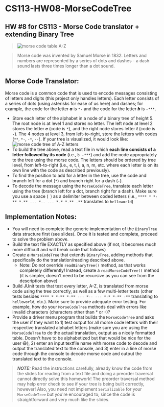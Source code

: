 # CS113-HW08-MorseCodeTree
## HW #8 for CS113 - Morse Code translator + extending Binary Tree

>![morse code table A-Z](http://cache3.asset-cache.net/xt/501817992.jpg?v=1&g=fs1|0|SKP232|17|992&s=1&b=Njkz)

> Morse code was invented by Samuel Morse in 1832. Letters and numbers are represented by a series of dots and dashes - a dash sound lasts three times longer than a dot sound.


## Morse Code Translator:
Morse code is a common code that is used to encode messages consisting of letters and digits (this project only handles letters).  Each letter consists of a series of dots (using asterisks for ease of us here) and dashes; for example, the code for the letter ***a*** is `*-` and the code for the letter ***b*** is `-***`.

 - Store each letter of the alphabet in a node of a binary tree of height 5.  The root node is at level 1 and stores no letter. The left node at level 2 stores the letter ***e*** (code is `*`), and the right node stores letter ***t*** (code is `-`).  The 4 nodes at level 3, from left-to-right, store the letters with codes (`**`, `*-`, `-*`, `--`).  If your tree is visualized, it would look like:
![morse code tree of A-Z letters](https://i.imgur.com/v8Lr6Nl.png)
 - To build the tree above, read a text file in which **each line consists of a letter followed by its code** (i.e., `b -***`) and add the node appropriately to the tree using the morse code. The letters should be ordered by tree level, from left-to-right (i.e., e, t, i, a, n, m, etc. where each letter is on its own line with the code as described previously).
 - To find the position to add for a letter in the tree, use the code and branch left for a dot 
 (`*`) and branch right for a dash (`-`).
 - To decode the message using the `MorseCodeTree`, translate each letter using the tree (branch left for a dot, branch right for a dash).  Make sure you use a space (` `) as a delimiter  between coded letters (i.e., `**** * *-** *-** --- *-- --- *-* *-** -**`  translates to `helloworld`)

## Implementation Notes:
- You will need to complete the generic implementation of the `BinaryTree` data structure first (see slides).  Once it is tested and complete, proceed to solve the problem above.
- Build the text file EXACTLY as specified above (if not, it becomes much more difficult and will break code that follows)
- Create a `MorseCodeTree` that extends `BinaryTree`, adding methods that specifically do the translation/reading described above.
	- Note: Do not override `readBinaryTree()` method, as that works completely differently! Instead, create a `readMorseCodeTree()` method (it is simpler, doesn't need to be recursive as you can see from the description above)
- Build JUnit tests that test every letter, A-Z, is translated from morse code using the tree correctly, as well as a few multi-letter tests (other tests besides `**** * *-** *-** --- *-- --- *-* *-** -**`  translating to `helloworld`, etc.).  Make sure to provide adequate error testing.  For example, how do your `MorseCodeTree` methods deal with errors like invalid characters (characters other than * or -)?
- Provide a driver menu program that builds the `MorseCodeTree` and asks the user if they want to 1) test output for all morse code letters with their respective translated alphabet letters (make sure you are using the `MorseCodeTree` to do the actual translation, output as a nicely formatted table. Doesn't have to be alphabetized but that would be nice for the user :smiley:), 2) enter an input textfile name with morse code to decode and output the translated text to the console, and 3) enter in a line of morse code through the console to decode morse code and output the translated text to the console.


> ***NOTE:*** Read the instructions carefully, already know the code from the slides for reading from a text file and doing a preorder traversal cannot directly solve this homework!  The preorder traversal method may help error check to see if your tree is being built correctly, however!  Also, you need not implement `Serializable` for your `MorseCodeTree` but you're encouraged to, since the code is straightforward and very much like the slides.
